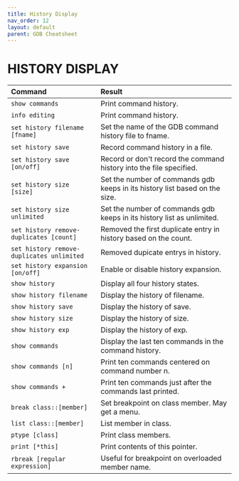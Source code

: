 ```yaml
---
title: History Display
nav_order: 12
layout: default
parent: GDB Cheatsheet
---
```


# **HISTORY DISPLAY**

| Command                                   | Result                                                                      |
| :---------------------------------------- | :-------------------------------------------------------------------------- |
| `show commands`                           | Print command history.                                                      |
| `info editing`                            | Print command history.                                                      |
| `set history filename [fname]`            | Set the name of the GDB command history file to fname.                      |
| `set history save`                        | Record command history in a file.                                           |
| `set history save [on/off]`               | Record or don't record the command history into the file specified.         |
| `set history size [size]`                 | Set the number of commands gdb keeps in its history list based on the size. |
| `set history size unlimited`              | Set the number of commands gdb keeps in its history list as unlimited.      |
| `set history remove-duplicates [count]`   | Removed the first duplicate entry in history based on the count.            |
| `set history remove-duplicates unlimited` | Removed dupicate entrys in history.                                         |
| `set history expansion [on/off]`          | Enable or disable history expansion.                                        |
| `show history`                            | Display all four history states.                                            |
| `show history filename`                   | Display the history of filename.                                            |
| `show history save`                       | Display the history of save.                                                |
| `show history size`                       | Display the history of size.                                                |
| `show history exp`                        | Display the history of exp.                                                 |
| `show commands`                           | Display the last ten commands in the command history.                       |
| `show commands [n]`                       | Print ten commands centered on command number n.                            |
| `show commands +`                         | Print ten commands just after the commands last printed.                    | 
| `break class::[member]`                   | Set breakpoint on class member. May get a menu.                             |
| `list class::[member]`                    | List member in class.                                                       |
| `ptype [class]`                           | Print class members.                                                        |
| `print [*this]`                           | Print contents of this pointer.                                             |
| `rbreak [regular expression]`             | Useful for breakpoint on overloaded member name.                            |